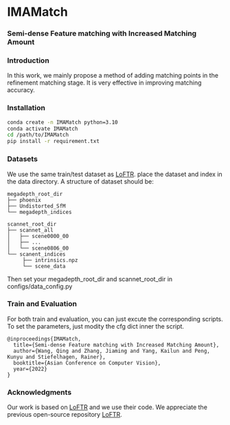 # IMAMatch

### Semi-dense Feature matching with Increased Matching Amount

### Introduction

In this work, we mainly propose a method of adding matching points in the refinement matching stage. It is very effective in improving matching accuracy.

### Installation

```bash
conda create -n IMAMatch python=3.10
conda activate IMAMatch
cd /path/to/IMAMatch
pip install -r requirement.txt
```

### Datasets

We use the same train/test dataset as [LoFTR](https://github.com/zju3dv/LoFTR/blob/master/docs/TRAINING.md).
place the dataset and index in the data directory.
A structure of dataset should be:

```
megadepth_root_dir
├── phoenix
├── Undistorted_SfM
└── megadepth_indices

scannet_root_dir
├── scannet_all
│   ├── scene0000_00
│   ├── ...
│   └── scene0806_00
└── scanent_indices   
     ├── intrinsics.npz
     └── scene_data
```
Then set your megadepth_root_dir and scannet_root_dir in configs/data_config.py



### Train and Evaluation

For both train and evaluation, you can just excute the corresponding scripts. To set the parameters, just modity the cfg dict inner the script. 



```
@inproceedings{IMAMatch,
  title={Semi-dense Feature matching with Increased Matching Amount},
  author={Wang, Qing and Zhang, Jiaming and Yang, Kailun and Peng, Kunyu and Stiefelhagen, Rainer},
  booktitle={Asian Conference on Computer Vision},
  year={2022}
}
```

### Acknowledgments

Our work is based on [LoFTR](https://github.com/zju3dv/LoFTR) and we use their code.  We appreciate the previous open-source repository [LoFTR](https://github.com/zju3dv/LoFTR).
